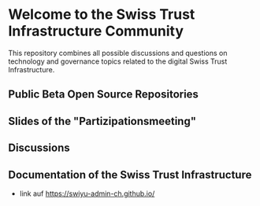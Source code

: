 # Welcome to the Swiss Trust Infrastructure Community

This repository combines all possible discussions and questions on technology and governance topics related to the digital Swiss Trust Infrastructure.


## Public Beta Open Source Repositories


## Slides of the "Partizipationsmeeting"




## Discussions




## Documentation of the Swiss Trust Infrastructure

- link auf https://swiyu-admin-ch.github.io/



